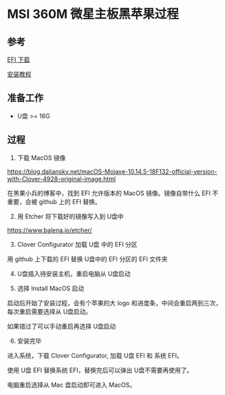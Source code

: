 # MSI 360M 微星主板黑苹果过程

## 参考

[EFI 下载](https://github.com/SuperNG6/MSI-B360-Big-Sur-EFI)

[安装教程](https://sleele.com/2019/07/14/gettingstartedtutorial/)

## 准备工作

- U盘 >= 16G

## 过程

1. 下载 MacOS 镜像

https://blog.daliansky.net/macOS-Mojave-10.14.5-18F132-official-version-with-Clover-4928-original-image.html

在黑果小兵的博客中，找到 EFI 允许版本的 MacOS 镜像。镜像自带什么 EFI 不重要，会被 github 上的 EFI 替换。

2. 用 Etcher 将下载好的镜像写入到 U盘中

https://www.balena.io/etcher/

3. Clover Configurator 加载 U盘 中的 EFI 分区

用 github 上下载的 EFI 替换 U盘中的 EFI 分区的 EFI 文件夹

4. U盘插入待安装主机，重启电脑从 U盘启动

5. 选择 Install MacOS 启动

启动后开始了安装过程，会有个苹果的大 logo 和进度条，中间会重启两到三次，每次重启需要选择从 U盘启动。

如果错过了可以手动重启再选择 U盘启动

6. 安装完毕

进入系统，下载 Clover Configurator, 加载 U盘 EFI 和 系统 EFI。

使用 U盘 EFI 替换系统 EFI，替换完后可以弹出 U盘不需要再使用了。

电脑重启选择从 Mac 盘启动即可进入 MacOS。